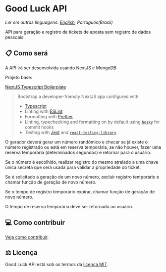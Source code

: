 # Good Luck API

*Ler em outras linguagens: [English](./README-en.md), Português(Brasil)*

API para geração e registro de tickets de aposta sem registro de dados pessoais.

## 📋 Como será

A API irá ser desenvolvida usando NextJS e MongoDB

Projeto base:

[NextJS Typescript Boilerplate](https://github.com/vercel/next.js/tree/master/examples/with-typescript-eslint-jest)

> Bootstrap a developer-friendly NextJS app configured with:
>
> - [Typescript](https://www.typescriptlang.org/)
> - Linting with [ESLint](https://eslint.org/)
> - Formatting with [Prettier](https://prettier.io/)
> - Linting, typechecking and formatting on by default using [`husky`](https://github.com/typicode/husky) for commit hooks
> - Testing with [Jest](https://jestjs.io/) and [`react-testing-library`](https://testing-library.com/docs/react-testing-library/intro)

O gerador deverá gerar um número randômico e checar se já existe o número registrado ou está em reserva temporária, se não houver, fazer uma reserva temporária (determinados segundos) e retornar para o usuário.

Se o número é escolhido, realizar registro do mesmo atrelado a uma chave única secreta que será usada para validar a propriedade do ticket.

Se é solicitado a geração de um novo número, excluir registro temporário e chamar função de geração de novo número.

Se o tempo de registro temporário expirar, chamar função de geração de novo número. 

O tempo de reserva temporária deve ser retornado ao usuário.

## 💻 Como contribuir

[Veja como contribuir](./CONTRIBUTING.md).

## ⚖️ Licença

Good Luck API está sob os termos da [licença MIT](./LICENSE).

